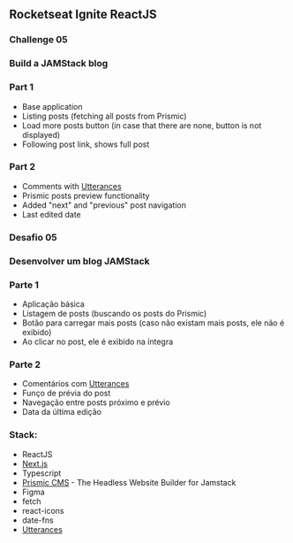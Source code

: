 ## Rocketseat Ignite ReactJS

### Challenge 05

### Build a JAMStack blog

### Part 1

- Base application
- Listing posts (fetching all posts from Prismic)
- Load more posts button (in case that there are none, button is not displayed)
- Following post link, shows full post

### Part 2

- Comments with [Utterances](https://utteranc.es)
- Prismic posts preview functionality
- Added "next" and "previous" post navigation
- Last edited date

### Desafio 05

### Desenvolver um blog JAMStack

### Parte 1

- Aplicação b&aacute;sica
- Listagem de posts (buscando os posts do Prismic)
- Bot&atilde;o para carregar mais posts (caso não existam mais posts, ele n&atilde;o &eacute; exibido)
- Ao clicar no post, ele &eacute; exibido na &iacute;ntegra

### Parte 2

- Coment&aacute;rios com [Utterances](https://utteranc.es)
- Fun&ccedil;o de pr&eacute;via do post
- Navega&ccedil;&atilde;o entre posts pr&oacute;ximo e pr&eacute;vio
- Data da &uacute;ltima edi&ccedil;&atilde;o

### Stack:

- ReactJS
- [Next.js](https://nextjs.org/)
- Typescript
- [Prismic CMS](https://prismic.io) - The Headless Website Builder for Jamstack
- Figma
- fetch
- react-icons
- date-fns
- [Utterances](https://utteranc.es)
